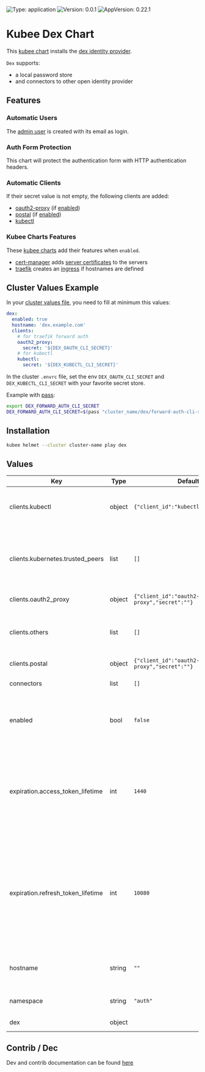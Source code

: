 

[//]: # (README.md generated by gotmpl. DO NOT EDIT.)

![Type: application](https://img.shields.io/badge/Type-application-informational?style=flat-square) ![Version: 0.0.1](https://img.shields.io/badge/Version-0.0.1-informational?style=flat-square) ![AppVersion: 0.22.1](https://img.shields.io/badge/AppVersion-0.22.1-informational?style=flat-square)

# Kubee Dex Chart

This [kubee chart](../../docs/site/kubee-helmet-chart.md) installs the [dex identity provider](https://dexidp.io/).

`Dex` supports:
* a local password store
* and connectors to other open identity provider

## Features

### Automatic Users
The [admin user](../../docs/site/admin-user.md) is created with its email as login.

### Auth Form Protection

This chart will protect the authentication form with HTTP authentication headers.

### Automatic Clients

If their secret value is not empty, the following clients are added:

* [oauth2-proxy](../oauth2-proxy/README.md) (if [enabled](../../docs/site/chart-enabled.md))
* [postal](../postal/README.md) (if [enabled](../../docs/site/chart-enabled.md))
* [kubectl](../../docs/site/kubectl.md)

### Kubee Charts Features

  These [kubee charts](../../docs/site/kubee-helmet-chart.md) add their features when `enabled`.

* [cert-manager](../cert-manager/README.md) adds [server certificates](https://cert-manager.io/docs/usage/certificate/) to the servers
* [traefik](../traefik/README.md) creates an [ingress](https://kubernetes.io/docs/concepts/services-networking/ingress/) if hostnames are defined

## Cluster Values Example

In your [cluster values file](../../docs/site/cluster-values.md), you need to fill at minimum this values:
```yaml
dex:
  enabled: true
  hostname: 'dex.example.com'
  clients:
    # for traefik forward auth
    oauth2_proxy:
      secret: '${DEX_OAUTH_CLI_SECRET}'
    # for kubectl
    kubectl:
      secret: '${DEX_KUBECTL_CLI_SECRET}'
```

In the cluster `.envrc` file, set the env `DEX_OAUTH_CLI_SECRET` and `DEX_KUBECTL_CLI_SECRET` with your favorite secret store.

Example with [pass](../../docs/site/pass.md):
```bash
export DEX_FORWARD_AUTH_CLI_SECRET
DEX_FORWARD_AUTH_CLI_SECRET=$(pass "cluster_name/dex/forward-auth-cli-secret")
```

## Installation

```bash
kubee helmet --cluster cluster-name play dex
```

## Values

| Key | Type | Default | Description |
|-----|------|---------|-------------|
| clients.kubectl | object | `{"client_id":"kubectl","secret":""}` | Kubectl (ie kubectl oidc-login) Added if the secret is not empty |
| clients.kubernetes.trusted_peers | list | `[]` | List of kubernetes trusted client id (All clients that needs kubernetes access should be in that list.) |
| clients.oauth2_proxy | object | `{"client_id":"oauth2-proxy","secret":""}` | Oauth2_proxy client |
| clients.others | list | `[]` | Other oidc clients definition to add your own clients. See the [doc](https://dexidp.io/docs/guides/using-dex/#configuring-your-app) |
| clients.postal | object | `{"client_id":"oauth2-proxy","secret":""}` | Postal client |
| connectors | list | `[]` | Additional [auth connectors](https://dexidp.io/docs/connectors) |
| enabled | bool | `false` | Boolean to indicate that this chart is or will be installed in the cluster |
| expiration.access_token_lifetime | int | `1440` | The access token lifetime (in minutes) 24h (1440m) is the [default](https://github.com/dexidp/dex/blob/65814bbd7746611a359408bb355fb4e12d6e2c14/config.yaml.dist#L89), 10m is the [recommended doc setting](https://dexidp.io/docs/configuration/tokens/#expiration-and-rotation-settings), 1m is the [recommended setting of Oauth proxy](https://oauth2-proxy.github.io/oauth2-proxy/configuration/session_storage). |
| expiration.refresh_token_lifetime | int | `10080` | The refresh token lifetime (in minutes), it forces users to reauthenticate 3960h (165 days) is the [dex default](https://github.com/dexidp/dex/blob/65814bbd7746611a359408bb355fb4e12d6e2c14/config.yaml.dist#L89), 168h (7 days, 10080m) is the [default cookie_expire value](https://oauth2-proxy.github.io/oauth2-proxy/configuration/overview?_highlight=cookie_expire#cookie-options) |
| hostname | string | `""` | The public hostname (Required as you need a callback) |
| namespace | string | `"auth"` | The installation namespace |
| dex | object | | [Chart Dex values](https://github.com/dexidp/helm-charts/blob/dex-0.22.1/charts/dex/values.yaml) |

## Contrib / Dec

Dev and contrib documentation can be found [here](contrib/contrib.md)

